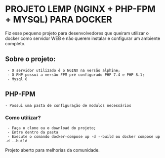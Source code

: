 # PROJETO LEMP (NGINX + PHP-FPM + MYSQL) PARA DOCKER

Fiz esse pequeno projeto para desenvolvedores que queiram utilizar o docker como servidor WEB e não querem instalar e configurar um ambiente completo.
## Sobre o projeto:
     - O servidor utilizado é o NGINX na versão alphine;
     - O PHP possui a versão FPM pré configurado PHP 7.4 e PHP 8.1;
     - Mysql 8

## PHP-FPM
    - Possui uma pasta de configuração de modulos necessários

### Como utilizar?
     - Faça o clone ou o download do projeto;
     - Entre dentro da pasta
     - Execute o comando docker-compose up -d --build ou docker compose up -d --build 


Projeto aberto para melhorias da comunidade.
